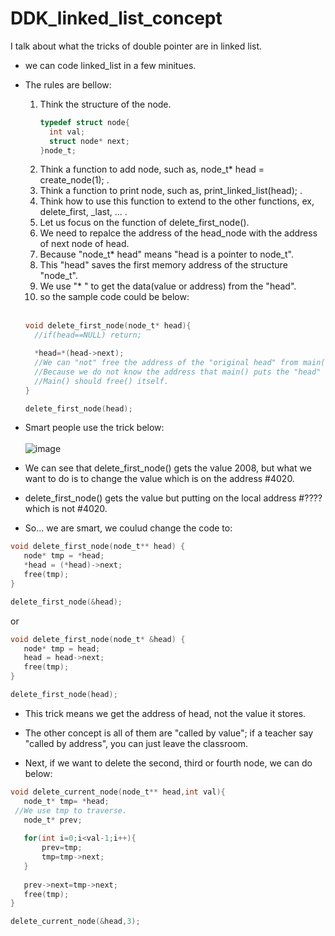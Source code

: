 # DDK_linked_list_concept
I talk about what the tricks of double pointer are in linked list.

* we can code linked_list in a few minitues.
* The rules are bellow:
  1. Think the structure of the node.
      ```C
      typedef struct node{
        int val;
        struct node* next;
      }node_t;
      ```
  2. Think a function to add node, such as, node_t* head = create_node(1); .
  3. Think a function to print node, such as, print_linked_list(head); .
  4. Think how to use this function to extend to the other functions, ex, delete_first, \_last, ... .
  5. Let us focus on the function of delete_first_node().
  6. We need to repalce the address of the head_node with the address of next node of head.  
  7. Because "node_t* head" means "head is a pointer to node_t".
  8. This "head" saves the first memory address of the structure "node_t". 
  9. We use "* " to get the data(value or address) from the "head".
  10. so the sample code could be below: 
  <br></br>
     ```C
     void delete_first_node(node_t* head){
       //if(head==NULL) return;

       *head=*(head->next);
       //We can "not" free the address of the "original head" from main(). 
       //Because we do not know the address that main() puts the "head" on.
       //Main() should free() itself.
     }

     delete_first_node(head);
    ```
* Smart people use the trick below:<br>  
![image](https://user-images.githubusercontent.com/67073582/123205707-f86a0480-d4ec-11eb-8286-1bb575cbf1ca.png) <br>

* We can see that delete_first_node() gets the value 2008, but what we want to do is to change the value which is on the address #4020.
* delete_first_node() gets the value but putting on the local address #???? which is not #4020. 

* So... we are smart, we coulud change the code to:
 ```C
 void delete_first_node(node_t** head) {
    node* tmp = *head;
    *head = (*head)->next; 
    free(tmp); 
}

delete_first_node(&head);
```
or
 ```C
 void delete_first_node(node_t* &head) {
    node* tmp = head;
    head = head->next;   
    free(tmp); 
}

delete_first_node(head);
```
* This trick means we get the address of head, not the value it stores.
* The other concept is all of them are "called by value"; if a teacher say "called by address", you can just leave the classroom.<br>

* Next, if we want to delete the second, third or fourth node, we can do below:
 ```C
void delete_current_node(node_t** head,int val){
	node_t* tmp= *head;
  //We use tmp to traverse.
	node_t* prev;
	
	for(int i=0;i<val-1;i++){
		prev=tmp;
		tmp=tmp->next;
	}
	
	prev->next=tmp->next;
	free(tmp);
}

delete_current_node(&head,3);
```

  

